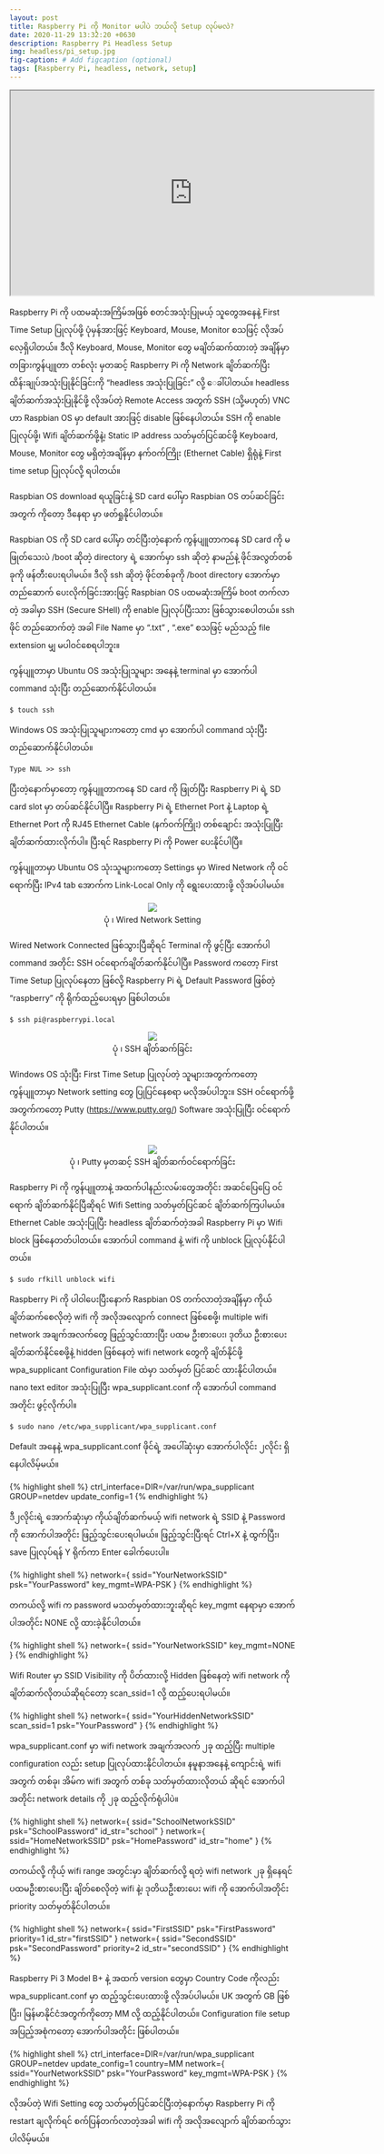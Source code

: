 ```yaml
---
layout: post
title: Raspberry Pi ကို Monitor မပါပဲ ဘယ်လို Setup လုပ်မလဲ?
date: 2020-11-29 13:32:20 +0630
description: Raspberry Pi Headless Setup
img: headless/pi_setup.jpg
fig-caption: # Add figcaption (optional)
tags: [Raspberry Pi, headless, network, setup]
---
```

<center>
<div class="responsive-embed flex-video">
<iframe width="640" height="360" src="https://www.youtube.com/embed/WKqquA9yrGQ" title="YouTube video player" gesture="media" allow="encrypted-media" allowfullscreen></iframe>
</div>
</center>

Raspberry Pi ကို ပထမဆုံးအကြိမ်အဖြစ် စတင်အသုံးပြုမယ့် သူတွေအနေနဲ့ First Time Setup ပြုလုပ်ဖို့ ပုံမှန်အားဖြင့် Keyboard, Mouse, Monitor စသဖြင့် လိုအပ်လေ့ရှိပါတယ်။ ဒီလို Keyboard, Mouse, Monitor တွေ မချိတ်ဆက်ထားတဲ့ အချိန်မှာ တခြားကွန်ပျူတာ တစ်လုံး မှတဆင့် Raspberry Pi ကို Network ချိတ်ဆက်ပြီး ထိန်းချုပ်အသုံးပြုနိုင်ခြင်းကို “headless အသုံးပြုခြင်း” လို့ ေခါ်ပါတယ်။ headless ချိတ်ဆက်အသုံးပြုနိုင်ဖို့ လိုအပ်တဲ့ Remote Access အတွက် SSH (သို့မဟုတ်) VNC ဟာ Raspbian OS မှာ default အားဖြင့် disable ဖြစ်နေပါတယ်။ SSH ကို enable ပြုလုပ်ဖို့၊ Wifi ချိတ်ဆက်ဖို့နဲ့၊ Static IP address သတ်မှတ်ပြင်ဆင်ဖို့ Keyboard, Mouse, Monitor တွေ မရှိတဲ့အချိန်မှာ နက်ဝက်ကြိုး (Ethernet Cable) ရှိရုံနဲ့ First time setup ပြုလုပ်လို့ ရပါတယ်။

Raspbian OS download ရယူခြင်းနဲ့ SD card ပေါ်မှာ Raspbian OS တပ်ဆင်ခြင်း အတွက် ကိုတော့ <a style="text-decoration:none" href="https://kogyikaunghtet.com/sha-check/">ဒီနေရာ</a> မှာ ဖတ်ရှုနိုင်ပါတယ်။

Raspbian OS ကို SD card ပေါ်မှာ တင်ပြီးတဲ့နောက် ကွန်ပျူတာကနေ SD card ကို မဖြုတ်သေးပဲ /boot ဆိုတဲ့ directory ရဲ့ အောက်မှာ ssh ဆိုတဲ့ နာမည်နဲ့ ဖိုင်အလွတ်တစ်ခုကို ဖန်တီးပေးရပါမယ်။ ဒီလို ssh ဆိုတဲ့ ဖိုင်တစ်ခုကို /boot directory အောက်မှာ တည်ဆောက် ပေးလိုက်ခြင်းအားဖြင့် Raspbian OS ပထမဆုံးအကြိမ် boot တက်လာတဲ့ အခါမှာ SSH (Secure SHell) ကို enable ပြုလုပ်ပြီးသား ဖြစ်သွားစေပါတယ်။ ssh ဖိုင် တည်ဆောက်တဲ့ အခါ File Name မှာ “.txt” , “.exe” စသဖြင့် မည်သည့် file extension မျှ မပါဝင်စေရပါဘူး။

ကွန်ပျူတာမှာ Ubuntu OS အသုံးပြုသူများ အနေနဲ့ terminal မှာ အောက်ပါ command သုံးပြီး တည်ဆောက်နိုင်ပါတယ်။

`$ touch ssh`

Windows OS အသုံးပြုသူများကတော့ cmd မှာ အောက်ပါ command သုံးပြီး တည်ဆောက်နိုင်ပါတယ်။

`Type NUL >> ssh`

ပြီးတဲ့နောက်မှာတော့ ကွန်ပျူတာကနေ SD card ကို ဖြုတ်ပြီး Raspberry Pi ရဲ့ SD card slot မှာ တပ်ဆင်နိုင်ပါပြီ။ Raspberry Pi ရဲ့ Ethernet Port နဲ့ Laptop ရဲ့ Ethernet Port ကို RJ45 Ethernet Cable (နက်ဝက်ကြိုး) တစ်ချောင်း အသုံးပြုပြီး ချိတ်ဆက်ထားလိုက်ပါ။ ပြီးရင် Raspberry Pi ကို Power ပေးနိုင်ပါပြီ။

ကွန်ပျူတာမှာ Ubuntu OS သုံးသူများကတော့ Settings မှာ Wired Network ကို ဝင်ရောက်ပြီး IPv4 tab အောက်က Link-Local Only ကို ရွေးပေးထားဖို့ လိုအပ်ပါမယ်။

<p align="center">
<img src="/assets/img/headless/wired.png">
<br>
<a>ပုံ ၊ Wired Network Setting</a>
</p>

Wired Network Connected ဖြစ်သွားပြီဆိုရင် Terminal ကို ဖွင့်ပြီး အောက်ပါ command အတိုင်း SSH ဝင်ရောက်ချိတ်ဆက်နိုင်ပါပြီ။ Password ကတော့ First Time Setup ပြုလုပ်နေတာ ဖြစ်လို့ Raspberry Pi ရဲ့ Default Password ဖြစ်တဲ့ “raspberry” ကို ရိုက်ထည့်ပေးရမှာ ဖြစ်ပါတယ်။

`$ ssh pi@raspberrypi.local`

<p align="center">
<img src="/assets/img/headless/pilocal.png">
<br>
<a>ပုံ ၊ SSH ချိတ်ဆက်ခြင်း</a>
</p>

Windows OS သုံးပြီး First Time Setup ပြုလုပ်တဲ့ သူများအတွက်ကတော့ ကွန်ပျူတာမှာ Network setting တွေ ပြုပြင်နေစရာ မလိုအပ်ပါဘူး။ SSH ဝင်ရောက်ဖို့အတွက်ကတော့ Putty (https://www.putty.org/) Software အသုံးပြုပြီး ဝင်ရောက်နိုင်ပါတယ်။

<p align="center">
<img src="/assets/img/headless/putty.png">
<br>
<a>ပုံ ၊ Putty မှတဆင့် SSH ချိတ်ဆက်ဝင်ရောက်ခြင်း</a>
</p>

Raspberry Pi ကို ကွန်ပျူတာနဲ့ အထက်ပါနည်းလမ်းတွေအတိုင်း အဆင်ပြေပြေ ဝင်ရောက် ချိတ်ဆက်နိုင်ပြီဆိုရင် Wifi Setting သတ်မှတ်ပြင်ဆင် ချိတ်ဆက်ကြပါမယ်။ Ethernet Cable အသုံးပြုပြီး headless ချိတ်ဆက်တဲ့အခါ Raspberry Pi မှာ Wifi block ဖြစ်နေတတ်ပါတယ်။ အောက်ပါ command နဲ့ wifi ကို unblock ပြုလုပ်နိုင်ပါတယ်။

`$ sudo rfkill unblock wifi`

Raspberry Pi ကို ပါဝါပေးပြီးနောက် Raspbian OS တက်လာတဲ့အချိန်မှာ ကိုယ် ချိတ်ဆက်စေလိုတဲ့ wifi ကို အလိုအလျောက် connect ဖြစ်စေဖို့၊ multiple wifi network အချက်အလက်တွေ ဖြည့်သွင်းထားပြီး ပထမ ဦးစားပေး၊ ဒုတိယ ဦးစားပေး ချိတ်ဆက်နိုင်စေဖို့နဲ့ hidden ဖြစ်နေတဲ့ wifi network တွေကို ချိတ်နိုင်ဖို့ wpa_supplicant Configuration File ထဲမှာ သတ်မှတ် ပြင်ဆင် ထားနိုင်ပါတယ်။ nano text editor အသုံးပြုပြီး wpa_supplicant.conf ကို အောက်ပါ command အတိုင်း ဖွင့်လိုက်ပါ။

~~~~~~~~
$ sudo nano /etc/wpa_supplicant/wpa_supplicant.conf
~~~~~~~~

Default အနေနဲ့ wpa_supplicant.conf ဖိုင်ရဲ့ အပေါ်ဆုံးမှာ အောက်ပါလိုင်း ၂လိုင်း ရှိနေပါလိမ့်မယ်။

{% highlight shell %}
ctrl_interface=DIR=/var/run/wpa_supplicant GROUP=netdev
update_config=1
{% endhighlight %}

ဒီ၂လိုင်းရဲ့ အောက်ဆုံးမှာ ကိုယ်ချိတ်ဆက်မယ့် wifi network ရဲ့ SSID နဲ့ Password ကို အောက်ပါအတိုင်း ဖြည့်သွင်းပေးရပါမယ်။ ဖြည့်သွင်းပြီးရင် Ctrl+X နဲ့ ထွက်ပြီး၊ save ပြုလုပ်ရန် Y ရိုက်ကာ Enter ခေါက်ပေးပါ။

{% highlight shell %}
network={
    ssid="YourNetworkSSID"
    psk="YourPassword"
    key_mgmt=WPA-PSK
}
{% endhighlight %}

တကယ်လို့ wifi က password မသတ်မှတ်ထားဘူးဆိုရင် key_mgmt နေရာမှာ အောက်ပါအတိုင်း NONE လို့ ထားခဲ့နိုင်ပါတယ်။

{% highlight shell %}
network={
    ssid="YourNetworkSSID"
    key_mgmt=NONE
}
{% endhighlight %}

Wifi Router မှာ SSID Visibility ကို ပိတ်ထားလို့ Hidden ဖြစ်နေတဲ့ wifi network ကို ချိတ်ဆက်လိုတယ်ဆိုရင်တော့ scan_ssid=1 လို့ ထည့်ပေးရပါမယ်။

{% highlight shell %}
network={
    ssid="YourHiddenNetworkSSID"
    scan_ssid=1
    psk="YourPassword"
}
{% endhighlight %}

wpa_supplicant.conf မှာ wifi network အချက်အလက် ၂ခု ထည့်ပြီး multiple configuration လည်း setup ပြုလုပ်ထားနိုင်ပါတယ်။ နမူနာအနေနဲ့ ကျောင်းရဲ့ wifi အတွက် တစ်ခု၊ အိမ်က wifi အတွက် တစ်ခု သတ်မှတ်ထားလိုတယ် ဆိုရင် အောက်ပါအတိုင်း network details ကို ၂ခု ထည့်လိုက်ရုံပါပဲ။

{% highlight shell %}
network={
    ssid="SchoolNetworkSSID"
    psk="SchoolPassword"
    id_str="school"
}
network={
    ssid="HomeNetworkSSID"
    psk="HomePassword"
    id_str="home"
}
{% endhighlight %}

တကယ်လို့ ကိုယ့် wifi range အတွင်းမှာ ချိတ်ဆက်လို့ ရတဲ့ wifi network ၂ခု ရှိနေရင် ပထမဦးစားပေးပြီး ချိတ်စေလိုတဲ့ wifi နဲ့၊ ဒုတိယဦးစားပေး wifi ကို အောက်ပါအတိုင်း priority သတ်မှတ်နိုင်ပါတယ်။

{% highlight shell %}
network={
    ssid="FirstSSID"
    psk="FirstPassword"
    priority=1
    id_str="firstSSID"
}
network={
    ssid="SecondSSID"
    psk="SecondPassword"
    priority=2
    id_str="secondSSID"
}
{% endhighlight %}

Raspberry Pi 3 Model B+ နဲ့ အထက် version တွေမှာ Country Code ကိုလည်း wpa_supplicant.conf မှာ ထည့်သွင်းပေးထားဖို့ လိုအပ်ပါမယ်။ UK အတွက် GB ဖြစ်ပြီး၊ မြန်မာနိုင်ငံအတွက်ကိုတော့ MM လို့ ထည့်နိုင်ပါတယ်။ Configuration file setup အပြည့်အစုံကတော့ အောက်ပါအတိုင်း ဖြစ်ပါတယ်။

{% highlight shell %}
ctrl_interface=DIR=/var/run/wpa_supplicant GROUP=netdev
update_config=1
country=MM
network={
    ssid="YourNetworkSSID"
    psk="YourPassword"
    key_mgmt=WPA-PSK
}
{% endhighlight %}

လိုအပ်တဲ့ Wifi Setting တွေ သတ်မှတ်ပြင်ဆင်ပြီးတဲ့နောက်မှာ Raspberry Pi ကို restart ချလိုက်ရင် စက်ပြန်တက်လာတဲ့အခါ wifi ကို အလိုအလျောက် ချိတ်ဆက်သွားပါလိမ့်မယ်။


